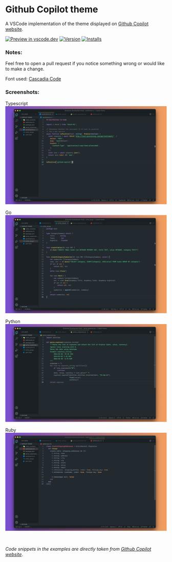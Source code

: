 # Github Copilot theme

A VSCode implementation of the theme displayed on [Github Copilot website](https://copilot.github.com/).

[![Preview in vscode.dev](https://img.shields.io/badge/preview%20in-vscode.dev-blue)](https://vscode.dev/theme/BenjaminBenais.copilot-theme) [![Version](https://vsmarketplacebadge.apphb.com/version-short/BenjaminBenais.copilot-theme.svg)](https://marketplace.visualstudio.com/items?itemName=BenjaminBenais.copilot-theme) [![Installs](https://vsmarketplacebadge.apphb.com/installs-short/BenjaminBenais.copilot-theme.svg)](https://marketplace.visualstudio.com/items?itemName=BenjaminBenais.copilot-theme)

### Notes:

Feel free to open a pull request if you notice something wrong or would like to make a change.

Font used: [Cascadia Code](https://github.com/microsoft/cascadia-code)

### Screenshots:

Typescript
![Typescript screenshot](./screenshots/typescript.png)

Go
![Go screenshot](./screenshots/go.png)

Python
![Python screenshot](./screenshots/python.png)

Ruby
![Ruby screenshot](./screenshots/ruby.png)

<br>

_Code snippets in the examples are directly taken from [Github Copilot website](https://copilot.github.com/)_.
